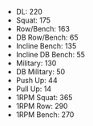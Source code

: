 * DL: 220
*  Squat: 175
*  Row/Bench: 163
*  DB Row/Bench: 65
*  Incline Bench: 135
*  Incline DB Bench: 55
*  Military: 130
*  DB Military: 50
*  Push Up: 44
*  Pull Up: 14
*  1RPM Squat: 365
*  1RPM Row: 290
*  1RPM Bench: 270

